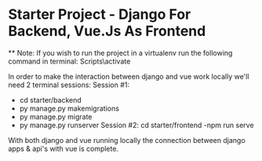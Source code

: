 # Starter Project - Django For Backend, Vue.Js As Frontend

** Note: If you wish to run the project in a virtualenv run the following command in terminal: Scripts\activate

In order to make the interaction between django and vue work locally we'll need 2 terminal sessions:
Session #1: 
  - cd starter/backend 
  - py manage.py makemigrations
  - py manage.py migrate
  - py manage.py runserver
Session #2: cd starter/frontend
  -npm run serve
  
With both django and vue running locally the connection between django apps & api's with vue is complete.

